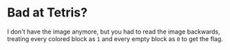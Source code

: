 # Bad at Tetris?

I don't have the image anymore, but you had to read the image backwards, treating every colored block as `1` and every empty block as `0` to get the flag. 
